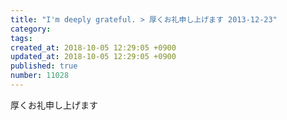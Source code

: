 ```yaml
---
title: "I'm deeply grateful. > 厚くお礼申し上げます 2013-12-23"
category: 
tags: 
created_at: 2018-10-05 12:29:05 +0900
updated_at: 2018-10-05 12:29:05 +0900
published: true
number: 11028
---
```


厚くお礼申し上げます
